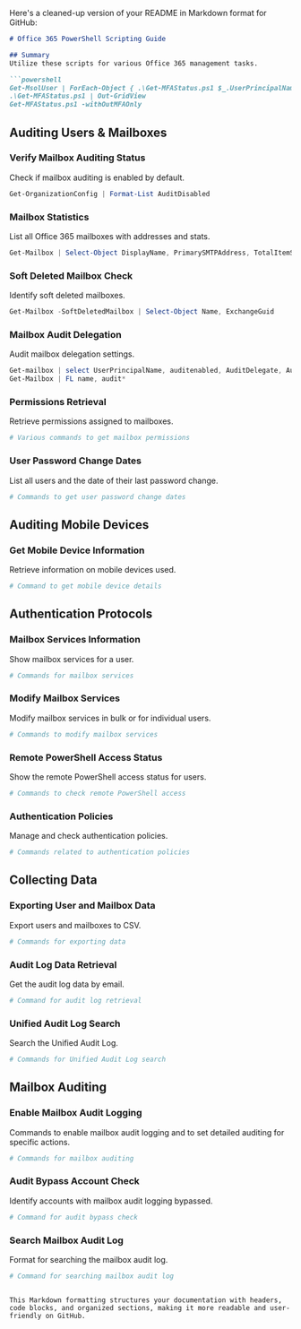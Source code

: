 Here's a cleaned-up version of your README in Markdown format for GitHub:

```markdown
# Office 365 PowerShell Scripting Guide

## Summary
Utilize these scripts for various Office 365 management tasks.

```powershell
Get-MsolUser | ForEach-Object { .\Get-MFAStatus.ps1 $_.UserPrincipalName } | Out-GridView
.\Get-MFAStatus.ps1 | Out-GridView
Get-MFAStatus.ps1 -withOutMFAOnly 
```

## Auditing Users & Mailboxes

### Verify Mailbox Auditing Status
Check if mailbox auditing is enabled by default.

```powershell
Get-OrganizationConfig | Format-List AuditDisabled
```

### Mailbox Statistics
List all Office 365 mailboxes with addresses and stats.

```powershell
Get-Mailbox | Select-Object DisplayName, PrimarySMTPAddress, TotalItemSize | Out-GridView
```

### Soft Deleted Mailbox Check
Identify soft deleted mailboxes.

```powershell
Get-Mailbox -SoftDeletedMailbox | Select-Object Name, ExchangeGuid
```

### Mailbox Audit Delegation
Audit mailbox delegation settings.

```powershell
Get-mailbox | select UserPrincipalName, auditenabled, AuditDelegate, AuditAdmin, AuditLogAgeLimit | Out-gridview
Get-Mailbox | FL name, audit*
```

### Permissions Retrieval
Retrieve permissions assigned to mailboxes.

```powershell
# Various commands to get mailbox permissions
```

### User Password Change Dates
List all users and the date of their last password change.

```powershell
# Commands to get user password change dates
```

## Auditing Mobile Devices

### Get Mobile Device Information
Retrieve information on mobile devices used.

```powershell
# Command to get mobile device details
```

## Authentication Protocols

### Mailbox Services Information
Show mailbox services for a user.

```powershell
# Commands for mailbox services
```

### Modify Mailbox Services
Modify mailbox services in bulk or for individual users.

```powershell
# Commands to modify mailbox services
```

### Remote PowerShell Access Status
Show the remote PowerShell access status for users.

```powershell
# Commands to check remote PowerShell access
```

### Authentication Policies
Manage and check authentication policies.

```powershell
# Commands related to authentication policies
```

## Collecting Data

### Exporting User and Mailbox Data
Export users and mailboxes to CSV.

```powershell
# Commands for exporting data
```

### Audit Log Data Retrieval
Get the audit log data by email.

```powershell
# Command for audit log retrieval
```

### Unified Audit Log Search
Search the Unified Audit Log.

```powershell
# Commands for Unified Audit Log search
```

## Mailbox Auditing

### Enable Mailbox Audit Logging
Commands to enable mailbox audit logging and to set detailed auditing for specific actions.

```powershell
# Commands for mailbox auditing
```

### Audit Bypass Account Check
Identify accounts with mailbox audit logging bypassed.

```powershell
# Command for audit bypass check
```

### Search Mailbox Audit Log
Format for searching the mailbox audit log.

```powershell
# Command for searching mailbox audit log
```
```

This Markdown formatting structures your documentation with headers, code blocks, and organized sections, making it more readable and user-friendly on GitHub.